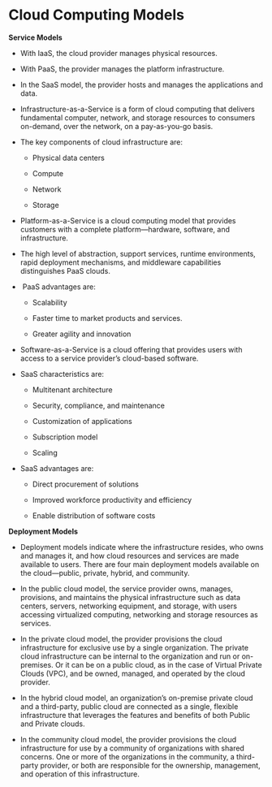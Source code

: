# Cloud Computing Models

__Service Models__

- With IaaS, the cloud provider manages physical resources. 
* With PaaS, the provider manages the platform infrastructure. 

* In the SaaS model, the provider hosts and manages the applications and data.

* Infrastructure-as-a-Service is a form of cloud computing that delivers fundamental computer, network, and storage resources to consumers on-demand, over the network, on a pay-as-you-go basis. 

* The key components of cloud infrastructure are:
  
  * Physical data centers
  
  * Compute
  
  * Network
  
  * Storage

* Platform-as-a-Service is a cloud computing model that provides customers with a complete platform—hardware, software, and infrastructure. 

* The high level of abstraction, support services, runtime environments, rapid deployment mechanisms, and middleware capabilities distinguishes PaaS clouds.

*  PaaS advantages are:
  
  * Scalability
  
  * Faster time to market products and services.
  
  * Greater agility and innovation

* Software-as-a-Service is a cloud offering that provides users with access to a service provider’s cloud-based software. 

* SaaS characteristics are:
  
  * Multitenant architecture 
  
  * Security, compliance, and maintenance
  
  * Customization of applications
  
  * Subscription model
  
  * Scaling

* SaaS advantages are:
  
  * Direct procurement of solutions
  
  * Improved workforce productivity and efficiency
  
  * Enable distribution of software costs

__Deployment Models__

- Deployment models indicate where the infrastructure resides, who owns and manages it, and how cloud resources and services are made available to users. There are four main deployment models available on the cloud—public, private, hybrid, and community.
* In the public cloud model, the service provider owns, manages, provisions, and maintains the physical infrastructure such as data centers, servers, networking equipment, and storage, with users accessing virtualized computing, networking and storage resources as services.

* In the private cloud model, the provider provisions the cloud infrastructure for exclusive use by a single organization. The private cloud infrastructure can be internal to the organization and run or on-premises. Or it can be on a public cloud, as in the case of Virtual Private Clouds (VPC), and be owned, managed, and operated by the cloud provider.

* In the hybrid cloud model, an organization’s on-premise private cloud and a third-party, public cloud are connected as a single, flexible infrastructure that leverages the features and benefits of both Public and Private clouds.

* In the community cloud model, the provider provisions the cloud infrastructure for use by a community of organizations with shared concerns. One or more of the organizations in the community, a third-party provider, or both are responsible for the ownership, management, and operation of this infrastructure.
